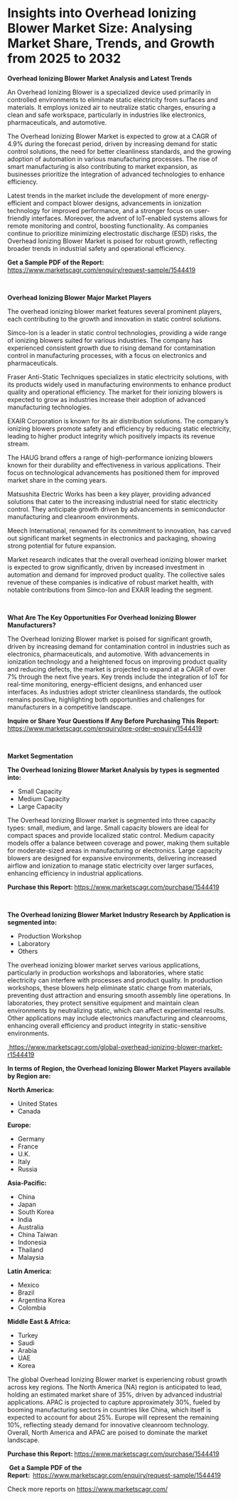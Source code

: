 <p><h1>Insights into Overhead Ionizing Blower Market Size: Analysing Market Share, Trends, and Growth from 2025 to 2032</h1></p><p><strong>Overhead Ionizing Blower Market Analysis and Latest Trends</strong></p>
<p><p>An Overhead Ionizing Blower is a specialized device used primarily in controlled environments to eliminate static electricity from surfaces and materials. It employs ionized air to neutralize static charges, ensuring a clean and safe workspace, particularly in industries like electronics, pharmaceuticals, and automotive. </p><p>The Overhead Ionizing Blower Market is expected to grow at a CAGR of 4.9% during the forecast period, driven by increasing demand for static control solutions, the need for better cleanliness standards, and the growing adoption of automation in various manufacturing processes. The rise of smart manufacturing is also contributing to market expansion, as businesses prioritize the integration of advanced technologies to enhance efficiency.</p><p>Latest trends in the market include the development of more energy-efficient and compact blower designs, advancements in ionization technology for improved performance, and a stronger focus on user-friendly interfaces. Moreover, the advent of IoT-enabled systems allows for remote monitoring and control, boosting functionality. As companies continue to prioritize minimizing electrostatic discharge (ESD) risks, the Overhead Ionizing Blower Market is poised for robust growth, reflecting broader trends in industrial safety and operational efficiency.</p></p>
<p><strong>Get a Sample PDF of the Report:&nbsp;</strong> <a href="https://www.marketscagr.com/enquiry/request-sample/1544419?utm_campaign=2383&utm_medium=2&utm_source=Github&utm_content=ia&utm_term=11042025&utm_id=overhead-ionizing-blower">https://www.marketscagr.com/enquiry/request-sample/1544419</a></p>
<p>&nbsp;</p>
<p><strong>Overhead Ionizing Blower Major Market Players</strong></p>
<p><p>The overhead ionizing blower market features several prominent players, each contributing to the growth and innovation in static control solutions. </p><p>Simco-Ion is a leader in static control technologies, providing a wide range of ionizing blowers suited for various industries. The company has experienced consistent growth due to rising demand for contamination control in manufacturing processes, with a focus on electronics and pharmaceuticals.</p><p>Fraser Anti-Static Techniques specializes in static electricity solutions, with its products widely used in manufacturing environments to enhance product quality and operational efficiency. The market for their ionizing blowers is expected to grow as industries increase their adoption of advanced manufacturing technologies.</p><p>EXAIR Corporation is known for its air distribution solutions. The company’s ionizing blowers promote safety and efficiency by reducing static electricity, leading to higher product integrity which positively impacts its revenue stream. </p><p>The HAUG brand offers a range of high-performance ionizing blowers known for their durability and effectiveness in various applications. Their focus on technological advancements has positioned them for improved market share in the coming years.</p><p>Matsushita Electric Works has been a key player, providing advanced solutions that cater to the increasing industrial need for static electricity control. They anticipate growth driven by advancements in semiconductor manufacturing and cleanroom environments.</p><p>Meech International, renowned for its commitment to innovation, has carved out significant market segments in electronics and packaging, showing strong potential for future expansion.</p><p>Market research indicates that the overall overhead ionizing blower market is expected to grow significantly, driven by increased investment in automation and demand for improved product quality. The collective sales revenue of these companies is indicative of robust market health, with notable contributions from Simco-Ion and EXAIR leading the segment.</p></p>
<p>&nbsp;</p>
<p><strong>What Are The Key Opportunities For Overhead Ionizing Blower Manufacturers?</strong></p>
<p><p>The Overhead Ionizing Blower market is poised for significant growth, driven by increasing demand for contamination control in industries such as electronics, pharmaceuticals, and automotive. With advancements in ionization technology and a heightened focus on improving product quality and reducing defects, the market is projected to expand at a CAGR of over 7% through the next five years. Key trends include the integration of IoT for real-time monitoring, energy-efficient designs, and enhanced user interfaces. As industries adopt stricter cleanliness standards, the outlook remains positive, highlighting both opportunities and challenges for manufacturers in a competitive landscape.</p></p>
<p><strong>Inquire or Share Your Questions If Any Before Purchasing This Report:</strong> <a href="https://www.marketscagr.com/enquiry/pre-order-enquiry/1544419?utm_campaign=2383&utm_medium=2&utm_source=Github&utm_content=ia&utm_term=11042025&utm_id=overhead-ionizing-blower">https://www.marketscagr.com/enquiry/pre-order-enquiry/1544419</a></p>
<p>&nbsp;</p>
<p><strong>Market Segmentation</strong></p>
<p><strong>The Overhead Ionizing Blower Market Analysis by types is segmented into:</strong></p>
<p><ul><li>Small Capacity</li><li>Medium Capacity</li><li>Large Capacity</li></ul></p>
<p><p>The Overhead Ionizing Blower market is segmented into three capacity types: small, medium, and large. Small capacity blowers are ideal for compact spaces and provide localized static control. Medium capacity models offer a balance between coverage and power, making them suitable for moderate-sized areas in manufacturing or electronics. Large capacity blowers are designed for expansive environments, delivering increased airflow and ionization to manage static electricity over larger surfaces, enhancing efficiency in industrial applications.</p></p>
<p><strong>Purchase this Report:&nbsp;</strong><a href="https://www.marketscagr.com/purchase/1544419?utm_campaign=2383&utm_medium=2&utm_source=Github&utm_content=ia&utm_term=11042025&utm_id=overhead-ionizing-blower">https://www.marketscagr.com/purchase/1544419</a></p>
<p>&nbsp;</p>
<p><strong>The Overhead Ionizing Blower Market Industry Research by Application is segmented into:</strong></p>
<p><ul><li>Production Workshop</li><li>Laboratory</li><li>Others</li></ul></p>
<p><p>The overhead ionizing blower market serves various applications, particularly in production workshops and laboratories, where static electricity can interfere with processes and product quality. In production workshops, these blowers help eliminate static charge from materials, preventing dust attraction and ensuring smooth assembly line operations. In laboratories, they protect sensitive equipment and maintain clean environments by neutralizing static, which can affect experimental results. Other applications may include electronics manufacturing and cleanrooms, enhancing overall efficiency and product integrity in static-sensitive environments.</p></p>
<p><a href="https://www.marketscagr.com/global-overhead-ionizing-blower-market-r1544419?utm_campaign=2383&utm_medium=2&utm_source=Github&utm_content=ia&utm_term=11042025&utm_id=overhead-ionizing-blower">&nbsp;https://www.marketscagr.com/global-overhead-ionizing-blower-market-r1544419</a></p>
<p><strong>In terms of Region, the Overhead Ionizing Blower Market Players available by Region are:</strong></p>
<p>
    <p> <strong> North America: </strong>
        <ul>
            <li>United States</li>
            <li>Canada</li>
        </ul>
        </p> 
    <p> <strong> Europe: </strong>
        <ul>
            <li>Germany</li>
            <li>France</li>
            <li>U.K.</li>
            <li>Italy</li>
            <li>Russia</li>
        </ul>
        </p> 
    <p> <strong> Asia-Pacific: </strong>
        <ul>
            <li>China</li>
            <li>Japan</li>
            <li>South Korea</li>
            <li>India</li>
            <li>Australia</li>
            <li>China Taiwan</li>
            <li>Indonesia</li>
            <li>Thailand</li>
            <li>Malaysia</li>
        </ul>
        </p> 
    <p> <strong> Latin America: </strong>
        <ul>
            <li>Mexico</li>
            <li>Brazil</li>
            <li>Argentina Korea</li>
            <li>Colombia</li>
        </ul>
        </p> 
    <p> <strong> Middle East & Africa: </strong>
        <ul>
            <li>Turkey</li>
            <li>Saudi</li>
            <li>Arabia</li>
            <li>UAE</li>
            <li>Korea</li>
        </ul>
    </p>
    </p>
<p><p>The global Overhead Ionizing Blower market is experiencing robust growth across key regions. The North America (NA) region is anticipated to lead, holding an estimated market share of 35%, driven by advanced industrial applications. APAC is projected to capture approximately 30%, fueled by booming manufacturing sectors in countries like China, which itself is expected to account for about 25%. Europe will represent the remaining 10%, reflecting steady demand for innovative cleanroom technology. Overall, North America and APAC are poised to dominate the market landscape.</p></p>
<p><strong>Purchase this Report: </strong><a href="https://www.marketscagr.com/purchase/1544419?utm_campaign=2383&utm_medium=2&utm_source=Github&utm_content=ia&utm_term=11042025&utm_id=overhead-ionizing-blower">https://www.marketscagr.com/purchase/1544419</a></p>
<p>&nbsp;<strong>Get a Sample PDF of the Report:&nbsp;&nbsp;</strong><a href="https://www.marketscagr.com/enquiry/request-sample/1544419?utm_campaign=2383&utm_medium=2&utm_source=Github&utm_content=ia&utm_term=11042025&utm_id=overhead-ionizing-blower">https://www.marketscagr.com/enquiry/request-sample/1544419</a></p>
<p><strong></strong></p>
<p>Check more reports on <a href="https://www.marketscagr.com/?utm_campaign=2383&utm_medium=2&utm_source=Github&utm_content=ia&utm_term=11042025&utm_id=overhead-ionizing-blower">https://www.marketscagr.com/</a></p>